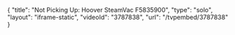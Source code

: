{
    "title": "Not Picking Up: Hoover SteamVac F5835900",
    "type": "solo",
    "layout": "iframe-static",
    "videoId": "3787838",
    "url": "\/tvpembed\/3787838"
}